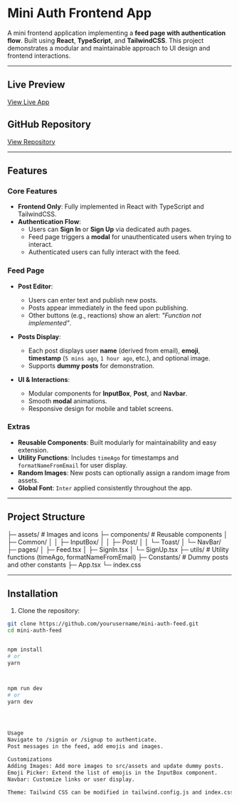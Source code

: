 # Mini Auth Frontend App

A mini frontend application implementing a **feed page with authentication flow**. Built using **React**, **TypeScript**, and **TailwindCSS**. This project demonstrates a modular and maintainable approach to UI design and frontend interactions.

---

## Live Preview

[View Live App](https://mini-auth-gamma.vercel.app/)

## GitHub Repository

[View Repository](https://github.com/Balkishan-Pal/Mini-auth)

---

## Features

### Core Features

- **Frontend Only**: Fully implemented in React with TypeScript and TailwindCSS.
- **Authentication Flow**:
  - Users can **Sign In** or **Sign Up** via dedicated auth pages.
  - Feed page triggers a **modal** for unauthenticated users when trying to interact.
  - Authenticated users can fully interact with the feed.

### Feed Page

- **Post Editor**:
  - Users can enter text and publish new posts.
  - Posts appear immediately in the feed upon publishing.
  - Other buttons (e.g., reactions) show an alert: *"Function not implemented"*.

- **Posts Display**:
  - Each post displays user **name** (derived from email), **emoji**, **timestamp** (`5 mins ago`, `1 hour ago`, etc.), and optional image.
  - Supports **dummy posts** for demonstration.

- **UI & Interactions**:
  - Modular components for **InputBox**, **Post**, and **Navbar**.
  - Smooth **modal** animations.
  - Responsive design for mobile and tablet screens.

### Extras

- **Reusable Components**: Built modularly for maintainability and easy extension.
- **Utility Functions**: Includes `timeAgo` for timestamps and `formatNameFromEmail` for user display.
- **Random Images**: New posts can optionally assign a random image from assets.
- **Global Font**: `Inter` applied consistently throughout the app.

---

## Project Structure



├─ assets/           # Images and icons
├─ components/       # Reusable components
│  ├─ Common/
│  │  ├─ InputBox/
│  │  ├─ Post/
│  │  └─ Toast/
│  └─ NavBar/
├─ pages/
│  ├─ Feed.tsx
│  ├─ SignIn.tsx
│  └─ SignUp.tsx
├─ utils/            # Utility functions (timeAgo, formatNameFromEmail)
├─ Constants/        # Dummy posts and other constants
├─ App.tsx
└─ index.css



---

## Installation

1. Clone the repository:

```bash
git clone https://github.com/yourusername/mini-auth-feed.git
cd mini-auth-feed


npm install
# or
yarn



npm run dev
# or
yarn dev




Usage
Navigate to /signin or /signup to authenticate.
Post messages in the feed, add emojis and images.

Customizations
Adding Images: Add more images to src/assets and update dummy posts.
Emoji Picker: Extend the list of emojis in the InputBox component.
Navbar: Customize links or user display.

Theme: Tailwind CSS can be modified in tailwind.config.js and index.css
